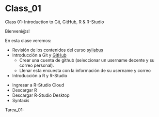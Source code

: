 # Class_01
Class 01: Introduction to Git, GitHub, R &amp; R-Studio

Bienveni@s!

En esta clase veremos:

- Revisión de los contenidos del curso [syllabus](Syllabus_SpatialAnalytics_UAI_LopezE.pdf)
- Introducción a Git y [GitHub](https://www.github.com)
  * Crear una cuenta de github (seleccionar un username decente y su correo personal). 
  * Llenar esta encuesta con la información de su username y correo
- Introducción a R y R-Studio
 * Ingresar a R-Studio Cloud
 * Descargar R
 * Descargar R-Studio Desktop
 * Syntaxis
 
Tarea_01:

 
 

